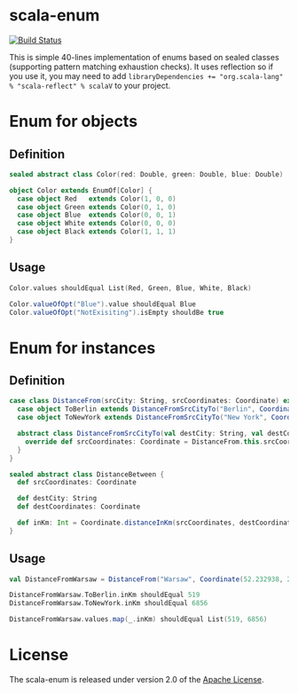 scala-enum
==========

[![Build Status](https://travis-ci.org/arkadius/scala-enum.svg?branch=master)](https://travis-ci.org/arkadius/scala-enum)

This is simple 40-lines implementation of enums based on sealed classes (supporting pattern matching exhaustion checks).
It uses reflection so if you use it, you may need to add `libraryDependencies += "org.scala-lang" % "scala-reflect" % scalaV` to your project.

# Enum for objects

## Definition

```scala
sealed abstract class Color(red: Double, green: Double, blue: Double)

object Color extends EnumOf[Color] {
  case object Red   extends Color(1, 0, 0)
  case object Green extends Color(0, 1, 0)
  case object Blue  extends Color(0, 0, 1)
  case object White extends Color(0, 0, 0)
  case object Black extends Color(1, 1, 1)
}
```

## Usage

```scala
Color.values shouldEqual List(Red, Green, Blue, White, Black)

Color.valueOfOpt("Blue").value shouldEqual Blue
Color.valueOfOpt("NotExisiting").isEmpty shouldBe true
```

# Enum for instances

## Definition

```scala
case class DistanceFrom(srcCity: String, srcCoordinates: Coordinate) extends EnumOf[DistanceBetween] {
  case object ToBerlin extends DistanceFromSrcCityTo("Berlin", Coordinate(52.5075419, 13.4251364))
  case object ToNewYork extends DistanceFromSrcCityTo("New York", Coordinate(40.7033127, -73.979681))

  abstract class DistanceFromSrcCityTo(val destCity: String, val destCoordinates: Coordinate) extends DistanceBetween {
    override def srcCoordinates: Coordinate = DistanceFrom.this.srcCoordinates
  }
}

sealed abstract class DistanceBetween {
  def srcCoordinates: Coordinate

  def destCity: String
  def destCoordinates: Coordinate

  def inKm: Int = Coordinate.distanceInKm(srcCoordinates, destCoordinates).toInt
}
```

## Usage

```scala
val DistanceFromWarsaw = DistanceFrom("Warsaw", Coordinate(52.232938, 21.0611941))

DistanceFromWarsaw.ToBerlin.inKm shouldEqual 519
DistanceFromWarsaw.ToNewYork.inKm shouldEqual 6856

DistanceFromWarsaw.values.map(_.inKm) shouldEqual List(519, 6856)
```

# License

The scala-enum is released under version 2.0 of the [Apache License](http://www.apache.org/licenses/LICENSE-2.0).